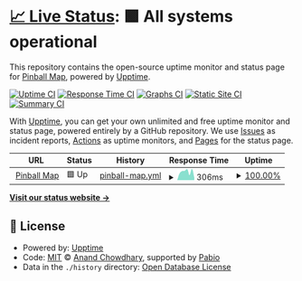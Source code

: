 # [📈 Live Status](https://pinballmap.github.io/status): <!--live status--> **🟩 All systems operational**

This repository contains the open-source uptime monitor and status page for [Pinball Map](https://pinballmap.com), powered by [Upptime](https://github.com/upptime/upptime).

[![Uptime CI](https://github.com/pinballmap/status/workflows/Uptime%20CI/badge.svg)](https://github.com/pinballmap/status/actions?query=workflow%3A%22Uptime+CI%22)
[![Response Time CI](https://github.com/pinballmap/status/workflows/Response%20Time%20CI/badge.svg)](https://github.com/pinballmap/status/actions?query=workflow%3A%22Response+Time+CI%22)
[![Graphs CI](https://github.com/pinballmap/status/workflows/Graphs%20CI/badge.svg)](https://github.com/pinballmap/status/actions?query=workflow%3A%22Graphs+CI%22)
[![Static Site CI](https://github.com/pinballmap/status/workflows/Static%20Site%20CI/badge.svg)](https://github.com/pinballmap/status/actions?query=workflow%3A%22Static+Site+CI%22)
[![Summary CI](https://github.com/pinballmap/status/workflows/Summary%20CI/badge.svg)](https://github.com/pinballmap/status/actions?query=workflow%3A%22Summary+CI%22)

With [Upptime](https://upptime.js.org), you can get your own unlimited and free uptime monitor and status page, powered entirely by a GitHub repository. We use [Issues](https://github.com/pinballmap/status/issues) as incident reports, [Actions](https://github.com/pinballmap/status/actions) as uptime monitors, and [Pages](https://pinballmap.github.io/status) for the status page.

<!--start: status pages-->
<!-- This summary is generated by Upptime (https://github.com/upptime/upptime) -->
<!-- Do not edit this manually, your changes will be overwritten -->
<!-- prettier-ignore -->
| URL | Status | History | Response Time | Uptime |
| --- | ------ | ------- | ------------- | ------ |
| <img alt="" src="https://icons.duckduckgo.com/ip3/pinballmap.com.ico" height="13"> [Pinball Map](https://pinballmap.com) | 🟩 Up | [pinball-map.yml](https://github.com/pinballmap/status/commits/HEAD/history/pinball-map.yml) | <details><summary><img alt="Response time graph" src="./graphs/pinball-map/response-time-week.png" height="20"> 306ms</summary><br><a href="https://pinballmap.github.io/status/history/pinball-map"><img alt="Response time 547" src="https://img.shields.io/endpoint?url=https%3A%2F%2Fraw.githubusercontent.com%2Fpinballmap%2Fstatus%2FHEAD%2Fapi%2Fpinball-map%2Fresponse-time.json"></a><br><a href="https://pinballmap.github.io/status/history/pinball-map"><img alt="24-hour response time 83" src="https://img.shields.io/endpoint?url=https%3A%2F%2Fraw.githubusercontent.com%2Fpinballmap%2Fstatus%2FHEAD%2Fapi%2Fpinball-map%2Fresponse-time-day.json"></a><br><a href="https://pinballmap.github.io/status/history/pinball-map"><img alt="7-day response time 306" src="https://img.shields.io/endpoint?url=https%3A%2F%2Fraw.githubusercontent.com%2Fpinballmap%2Fstatus%2FHEAD%2Fapi%2Fpinball-map%2Fresponse-time-week.json"></a><br><a href="https://pinballmap.github.io/status/history/pinball-map"><img alt="30-day response time 326" src="https://img.shields.io/endpoint?url=https%3A%2F%2Fraw.githubusercontent.com%2Fpinballmap%2Fstatus%2FHEAD%2Fapi%2Fpinball-map%2Fresponse-time-month.json"></a><br><a href="https://pinballmap.github.io/status/history/pinball-map"><img alt="1-year response time 547" src="https://img.shields.io/endpoint?url=https%3A%2F%2Fraw.githubusercontent.com%2Fpinballmap%2Fstatus%2FHEAD%2Fapi%2Fpinball-map%2Fresponse-time-year.json"></a></details> | <details><summary><a href="https://pinballmap.github.io/status/history/pinball-map">100.00%</a></summary><a href="https://pinballmap.github.io/status/history/pinball-map"><img alt="All-time uptime 99.90%" src="https://img.shields.io/endpoint?url=https%3A%2F%2Fraw.githubusercontent.com%2Fpinballmap%2Fstatus%2FHEAD%2Fapi%2Fpinball-map%2Fuptime.json"></a><br><a href="https://pinballmap.github.io/status/history/pinball-map"><img alt="24-hour uptime 100.00%" src="https://img.shields.io/endpoint?url=https%3A%2F%2Fraw.githubusercontent.com%2Fpinballmap%2Fstatus%2FHEAD%2Fapi%2Fpinball-map%2Fuptime-day.json"></a><br><a href="https://pinballmap.github.io/status/history/pinball-map"><img alt="7-day uptime 100.00%" src="https://img.shields.io/endpoint?url=https%3A%2F%2Fraw.githubusercontent.com%2Fpinballmap%2Fstatus%2FHEAD%2Fapi%2Fpinball-map%2Fuptime-week.json"></a><br><a href="https://pinballmap.github.io/status/history/pinball-map"><img alt="30-day uptime 100.00%" src="https://img.shields.io/endpoint?url=https%3A%2F%2Fraw.githubusercontent.com%2Fpinballmap%2Fstatus%2FHEAD%2Fapi%2Fpinball-map%2Fuptime-month.json"></a><br><a href="https://pinballmap.github.io/status/history/pinball-map"><img alt="1-year uptime 99.90%" src="https://img.shields.io/endpoint?url=https%3A%2F%2Fraw.githubusercontent.com%2Fpinballmap%2Fstatus%2FHEAD%2Fapi%2Fpinball-map%2Fuptime-year.json"></a></details>

<!--end: status pages-->

[**Visit our status website →**](https://pinballmap.github.io/status)

## 📄 License

- Powered by: [Upptime](https://github.com/upptime/upptime)
- Code: [MIT](./LICENSE) © [Anand Chowdhary](https://anandchowdhary.com), supported by [Pabio](https://pabio.com)
- Data in the `./history` directory: [Open Database License](https://opendatacommons.org/licenses/odbl/1-0/)

